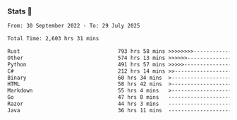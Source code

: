 ### Stats 👋
<!--START_SECTION:waka-->

```txt
From: 30 September 2022 - To: 29 July 2025

Total Time: 2,603 hrs 31 mins

Rust                               793 hrs 58 mins >>>>>>>>-----------------   30.50 %
Other                              574 hrs 13 mins >>>>>>-------------------   22.06 %
Python                             491 hrs 57 mins >>>>>--------------------   18.90 %
C#                                 212 hrs 14 mins >>-----------------------   08.15 %
Binary                             60 hrs 34 mins  >------------------------   02.33 %
HTML                               58 hrs 42 mins  >------------------------   02.25 %
Markdown                           55 hrs 4 mins   >------------------------   02.12 %
Go                                 47 hrs 8 mins   -------------------------   01.81 %
Razor                              44 hrs 3 mins   -------------------------   01.69 %
Java                               36 hrs 11 mins  -------------------------   01.39 %
```

<!--END_SECTION:waka-->

<!--
**buhaytza2005/buhaytza2005** is a ✨ _special_ ✨ repository because its `README.md` (this file) appears on your GitHub profile.

Here are some ideas to get you started:

- 🔭 I’m currently working on ...
- 🌱 I’m currently learning ...
- 👯 I’m looking to collaborate on ...
- 🤔 I’m looking for help with ...
- 💬 Ask me about ...
- 📫 How to reach me: ...
- 😄 Pronouns: ...
- ⚡ Fun fact: ...
-->


